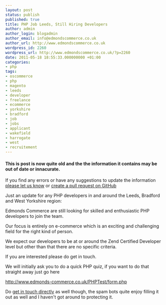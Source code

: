 ```yaml
---
layout: post
status: publish
published: true
title: PHP Job Leeds, Still Hiring Developers
author: admin
author_login: blogadmin
author_email: info@edmondscommerce.co.uk
author_url: http://www.edmondscommerce.co.uk
wordpress_id: 2260
wordpress_url: http://www.edmondscommerce.co.uk/?p=2260
date: 2011-05-18 18:55:33.000000000 +01:00
categories:
- php
tags:
- oscommerce
- php
- magento
- leeds
- developer
- freelance
- ecommerce
- yorkshire
- bradford
- job
- jobs
- applicant
- wakefield
- harrogate
- west
- recruitement
---
```

<div class="oldpost"><h4>This is post is now quite old and the the information it contains may be out of date or innacurate.</h4>
<p>
If you find any errors or have any suggestions to update the information <a href="http://edmondscommerce.github.io/contact-us/index.html">please let us know</a>
or <a href="https://github.com/edmondscommerce/edmondscommerce.github.io">create a pull request on GitHub</a>
</p>
</div>
Just an update for any PHP developers in and around the Leeds, Bradford and West Yorkshire region:

Edmonds Commerce are still looking for skilled and enthusiastic PHP developers to join the team.

Our focus is entirely on e-commerce which is an exciting and challenging field for the right kind of person. 

We expect our developers to be at or around the Zend Certified Developer level but other than that there are no specific criteria.

If you are interested please do get in touch. 

We will initially ask you to do a quick PHP quiz, if you want to do that straight away just go here 

<a href="http://www.edmonds-commerce.co.uk/PHPTest/form.php">http://www.edmonds-commerce.co.uk/PHPTest/form.php</a>

Do <a href="/contact-us">get in touch directly</a> as well though, the spam bots quite enjoy filling it out as well and I haven't got around to protecting it. 
